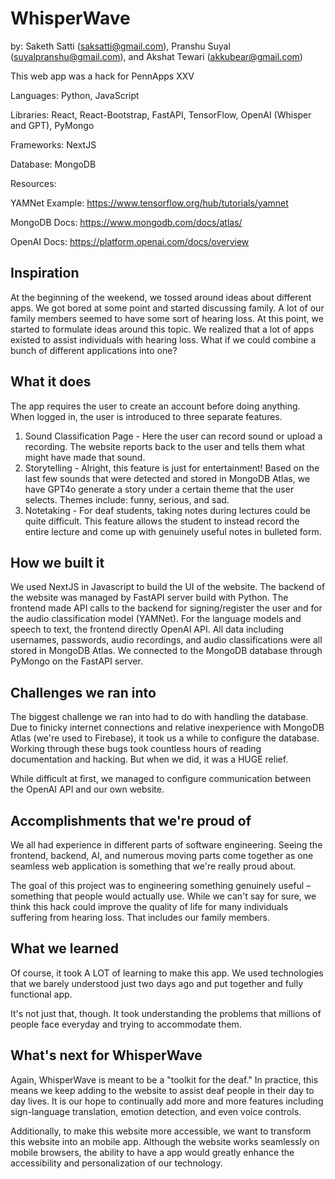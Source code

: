 # WhisperWave
by: Saketh Satti (saksatti@gmail.com), Pranshu Suyal (suyalpranshu@gmail.com), and Akshat Tewari (akkubear@gmail.com)

This web  app was a hack for PennApps XXV

Languages: Python, JavaScript

Libraries: React, React-Bootstrap, FastAPI, TensorFlow, OpenAI (Whisper and GPT), PyMongo

Frameworks: NextJS

Database: MongoDB


Resources:

YAMNet Example: https://www.tensorflow.org/hub/tutorials/yamnet

MongoDB Docs: https://www.mongodb.com/docs/atlas/

OpenAI Docs: https://platform.openai.com/docs/overview


## Inspiration
At the beginning of the weekend, we tossed around ideas about different apps. We got bored at some point and started discussing family. A lot of our family members seemed to have some sort of hearing loss. At this point, we started to formulate ideas around this topic. We realized that a lot of apps existed to assist individuals with hearing loss. What if we could combine a bunch of different applications into one? 

## What it does
The app requires the user to create an account before doing anything. When logged in, the user is introduced to three separate features. 

1. Sound Classification Page - Here the user can record sound or upload a recording. The website reports back to the user and tells them what might have made that sound.
2. Storytelling - Alright, this feature is just for entertainment! Based on the last few sounds that were detected and stored in MongoDB Atlas, we have GPT4o generate a story under a certain theme that the user selects. Themes include: funny, serious, and sad.
3. Notetaking - For deaf students, taking notes during lectures could be quite difficult. This feature allows the student to instead record the entire lecture and come up with genuinely useful notes in bulleted form.

## How we built it

We used NextJS in Javascript to build the UI of the website. The backend of the website was managed by FastAPI server build with Python. The frontend made API calls to the backend for signing/register the user and for the audio classification model (YAMNet). For the language models and speech to text, the frontend directly OpenAI API. All data including usernames, passwords, audio recordings, and audio classifications were all stored in MongoDB Atlas. We connected to the MongoDB database through PyMongo on the FastAPI server. 

## Challenges we ran into

The biggest challenge we ran into had to do with handling the database. Due to finicky internet connections and relative inexperience with MongoDB Atlas (we're used to Firebase), it took us a while to configure the database. Working through these bugs took countless hours of reading documentation and hacking. But when we did, it was a HUGE relief.

While difficult at first, we managed to configure communication between the OpenAI API and our own website. 

## Accomplishments that we're proud of

We all had experience in different parts of software engineering. Seeing the frontend, backend, AI, and numerous moving parts come together as one seamless web application is something that we're really proud about.

The goal of this project was to engineering something genuinely useful – something that people would actually use. While we can't say for sure, we think this hack could improve the quality of life for many individuals suffering from hearing loss. That includes our family members.

## What we learned

Of course, it took A LOT of learning to make this app. We used technologies that we barely understood just two days ago and put together and fully functional app.

It's not just that, though. It took understanding the problems that millions of people face everyday and trying to accommodate them. 

## What's next for WhisperWave

Again, WhisperWave is meant to be a "toolkit for the deaf." In practice, this means we keep adding to the website to assist deaf people in their day to day lives. It is our hope to continually add more and more features including sign-language translation, emotion detection, and even voice controls.

Additionally, to make this website more accessible, we want to transform this website into an mobile app. Although the website works seamlessly on mobile browsers, the ability to have a app would greatly enhance the accessibility and personalization of our technology.
